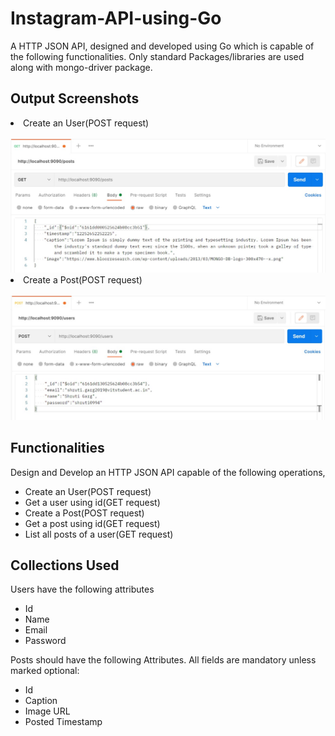 # Instagram-API-using-Go
A HTTP JSON API, designed and developed using Go which is capable of the following functionalities. Only standard Packages/libraries are used along with mongo-driver package.

<h2>Output Screenshots</h2>
 <li>Create an User(POST request)</li><br>
<img src="./create-post-ss.jpeg">
 <li>Create a Post(POST request)</li><br>
<img src="./create-user-ss.jpeg">
<h2>Functionalities</h2>
Design and Develop an HTTP JSON API capable of the following operations,

<ul>
  <li>Create an User(POST request)</li>
  <li>Get a user using id(GET request)</li>
  <li>Create a Post(POST request)</li>
  <li>Get a post using id(GET request)</li>
  <li>List all posts of a user(GET request)</li>
</ul>

<h2>Collections Used</h2>
<p>Users  have the following attributes</p>
<ul>
  <li>Id</li>
  <li>Name</li>
  <li>Email</li>
  <li>Password</li>
</ul>

<p>Posts should have the following Attributes. All fields are mandatory unless marked optional:</p>
<ul>
  <li>Id</li>
  <li>Caption</li>
  <li>Image URL</li>
  <li>Posted Timestamp</li>
</ul>
